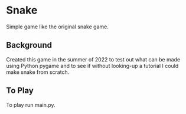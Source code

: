 # Snake
Simple game like the original snake game.

## Background
Created this game in the summer of 2022 to test out what can be made using Python pygame and to see if without looking-up a tutorial I could make snake from scratch.

## To Play
To play run main.py.
